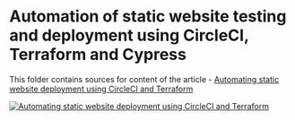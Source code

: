 # Automation of static website testing and deployment using CircleCI, Terraform and Cypress

This folder contains sources for content of the article - [Automating static website deployment using CircleCI and Terraform](https://hands-on.cloud/automation-of-static-website-testing-and-deployment-using-circleci-terraform-and-cypress/)

[![Automating static website deployment using CircleCI and Terraform](https://hands-on.cloud/automation-of-static-website-testing-and-deployment-using-circleci-terraform-and-cypress/hands-on-cloud-architecture-cicd-pipeline.png)](https://hands-on.cloud/automation-of-static-website-testing-and-deployment-using-circleci-terraform-and-cypress/)
